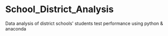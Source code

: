 # School_District_Analysis
Data analysis of district schools' students test performance using python &amp; anaconda
